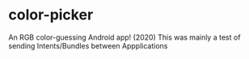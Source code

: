 # color-picker
An RGB color-guessing Android app! (2020)
This was mainly a test of sending Intents/Bundles between Appplications
